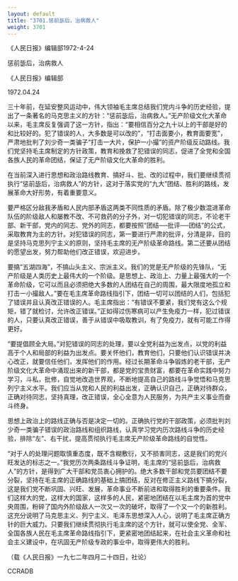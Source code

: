 ```yaml
---
layout: default
title: "3701.惩前毖后，治病救人"
weight: 3701
---
```


《人民日报》编辑部1972-4-24

惩前毖后，治病救人

《人民日报》编辑部

1972.04.24

三十年前，在延安整风运动中，伟大领袖毛主席总结我们党内斗争的历史经验，提出了一条著名的马克思主义的方针：“惩前毖后，治病救人。”无产阶级文化大革命以来，毛主席反复强调了这一方针，指出：“要相信百分之九十以上的干部是好的和比较好的。犯了错误的人，大多数是可以改的”，“打击面要小，教育面要宽”，严肃地批判了刘少奇一类骗子“打击一大片，保护一小撮”的资产阶级反动路线。我们党坚持毛主席制定的方针政策，教育和挽救了犯错误的同志，促进了全党和全国各族人民的革命团结，保证了无产阶级文化大革命的胜利。

在当前深入进行思想和政治路线教育、搞好斗、批、改的过程中，我们要继续贯彻执行“惩前毖后，治病救人”的方针，这对于落实党的“九大”团结、胜利的路线，发展革命大好形势，有着重要意义。

要严格区分敌我矛盾和人民内部矛盾这两类不同性质的矛盾。除了极少数混进革命队伍的阶级敌人和屡教不改、不可救药的分子外，对一切犯错误的同志，不论老干部、新干部，党内的同志、党外的同志，都要按照“团结──批评──团结”的公式，采取教育为主的方针。对犯错误的同志，第一要进行严肃的批评，分清是非，目的是坚持马克思列宁主义的原则，坚持毛主席的无产阶级革命路线。第二还要从团结的愿望出发，努力帮助他们改正错误，欢迎进步。

要搞“五湖四海”，不搞山头主义、宗派主义。我们的党是无产阶级的先锋队，“无产阶级是人类历史上最伟大的一个阶级。是思想上、政治上、力量上最强大的一个革命阶级，它可以而且必须把绝大多数的人团结在自己的周围，最大限度地孤立和打击一小撮敌人。”要在毛主席革命路线指引下，团结一切可以团结的人们，包括犯了错误并且认真改正错误的人。毛主席指出：“有错误不要紧，我们党有这么个规矩，错了就检讨，允许改正错误。”正如得过伤寒病可以产生免疫力一样，犯过错误的人，只要认真改正错误，善于从错误中吸取教训，有了免疫力，就有可能工作得更好。

“要提倡顾全大局。”对犯错误的同志的处理，要以全党利益为出发点，以党的利益高于个人和局部的利益为出发点。要关怀他们，教育他们，只要他们认识错误并决心改正，就要信任他们，发挥他们的作用。经过长期革命斗争锻炼的老干部，无产阶级文化大革命中涌现出来的新干部，都是党的宝贵财富，都要在革命实践中努力学习，斗私，批修，自觉地改造世界观，不断地提高自己的路线斗争觉悟和马克思列宁主义水平。我们应当从党和人民的利益出发，正确认识自己，正确对待群众，正确对待同志，坚持真理，改正错误，全心全意为人民服务，为共产主义事业而奋斗终身。

思想上政治上的路线正确与否是决定一切的。正确执行党的干部政策，必须批判刘少奇一类骗子错误的政治路线和组织路线，认真学习党内历次路线斗争的历史经验，排除“左”、右干扰，提高贯彻执行毛主席无产阶级革命路线的自觉性。

“对于人的处理问题取慎重态度，既不含糊敷衍，又不损害同志，这是我们的党兴旺发达的标志之一。”我党历次两条路线斗争证明，毛主席的“惩前毖后，治病救人”的方针，是得到广大干部和党员衷心拥护的。绝大多数干部和党员要团结不要分裂，坚持在毛主席的正确路线的基础上搞团结，反对在修正主义路线下搞分裂，这是我们党不断巩固、兴旺、发展，革命事业不断前进和取得胜利的重要条件。我们这样大的党，这样大的国家，这样多的人民，紧密地团结在以毛主席为首的党中央周围，粉碎了国内外阶级敌人一次又一次的破坏，取得了一个又一个的新胜利。这充分说明了马克思主义、列宁主义、毛泽东思想深入人心，说明了毛主席正确方针的巨大威力。只要我们继续贯彻执行毛主席的这个方针，就可以使全党、全军、全国各族人民在毛主席革命路线指引下，更紧密地团结起来，在社会主义革命和社会主义建设中，在巩固无产阶级专政的事业中，取得更伟大的胜利。

（载《人民日报》一九七二年四月二十四日，社论）

CCRADB

